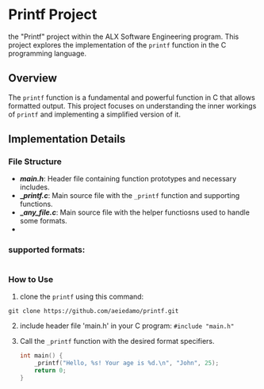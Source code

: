 # Printf Project

the "Printf" project within the ALX Software Engineering program. This project explores the implementation of the `printf` function in the C programming language.

## Overview

The `printf` function is a fundamental and powerful function in C that allows formatted output. This project focuses on understanding the inner workings of `printf` and implementing a simplified version of it.

## Implementation Details

### File Structure

- **_main.h_**: Header file containing function prototypes and necessary includes.
- **__printf.c_**: Main source file with the `_printf` function and supporting functions.
- **__any_file.c_**: Main source file with the helper functiosns used to handle some formats.
- 

### supported formats:
```

```


### How to Use

1. clone the `printf` using this command:
 ```
git clone https://github.com/aeiedamo/printf.git 
```
2.  include header file 'main.h' in your C program: `#include "main.h"`
3. Call the `_printf` function with the desired format specifiers.

   ```c
   int main() {
       _printf("Hello, %s! Your age is %d.\n", "John", 25);
       return 0;
   }
